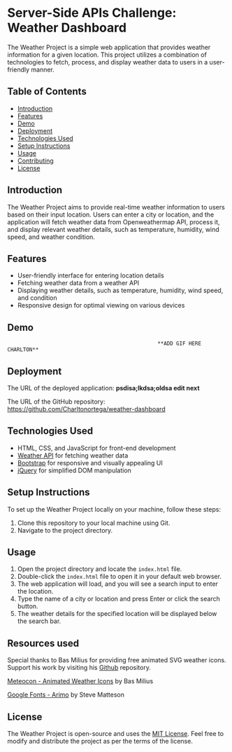 # Server-Side APIs Challenge: Weather Dashboard

The Weather Project is a simple web application that provides weather information for a given location. This project utilizes a combination of technologies to fetch, process, and display weather data to users in a user-friendly manner.

## Table of Contents
- [Introduction](#introduction)
- [Features](#features)
- [Demo](#Demo)
- [Deployment](#deployment)
- [Technologies Used](#technologies-used)
- [Setup Instructions](#setup-instructions)
- [Usage](#usage)
- [Contributing](#contributing)
- [License](#license)

## Introduction

The Weather Project aims to provide real-time weather information to users based on their input location. Users can enter a city or location, and the application will fetch weather data from Openweathermap API, process it, and display relevant weather details, such as temperature, humidity, wind speed, and weather condition.

## Features

- User-friendly interface for entering location details
- Fetching weather data from a weather API
- Displaying weather details, such as temperature, humidity, wind speed, and condition
- Responsive design for optimal viewing on various devices

## Demo

                                                    **ADD GIF HERE CHARLTON**

## Deployment
The URL of the deployed application:                                **psdisa;lkdsa;oldsa edit next**

The URL of the GitHub repository: https://github.com/Charltonortega/weather-dashboard


## Technologies Used

- HTML, CSS, and JavaScript for front-end development
- [Weather API](https://openweathermap.org/forecast5) for fetching weather data
- [Bootstrap](https://getbootstrap.com/) for responsive and visually appealing UI
- [jQuery](https://jquery.com/) for simplified DOM manipulation

## Setup Instructions

To set up the Weather Project locally on your machine, follow these steps:

1. Clone this repository to your local machine using Git.
2. Navigate to the project directory.

## Usage

1. Open the project directory and locate the `index.html` file.
2. Double-click the `index.html` file to open it in your default web browser.
3. The web application will load, and you will see a search input to enter the location.
4. Type the name of a city or location and press Enter or click the search button.
5. The weather details for the specified location will be displayed below the search bar.


## Resources used
Special thanks to Bas Milius for providing free animated SVG weather icons. Support his work by visiting his [Github](https://github.com/basmilius) repository.

[Meteocon - Animated Weather Icons](https://github.com/basmilius/meteocons) by Bas Milius

[Google Fonts - Arimo](https://fonts.google.com/specimen/Arimo) by Steve Matteson


## License

The Weather Project is open-source and uses the [MIT License](LICENSE). Feel free to modify and distribute the project as per the terms of the license.
